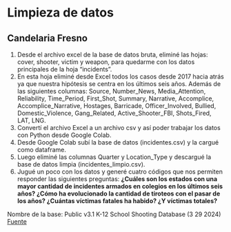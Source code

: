 # Limpieza de datos
## Candelaria Fresno

1.	Desde el archivo excel de la base de datos bruta, eliminé las hojas: cover, shooter, victim y weapon, para quedarme con los datos principales de la hoja “incidents”.
2.	En esta hoja eliminé desde Excel todos los casos desde 2017 hacia atrás ya que nuestra hipótesis se centra en los últimos seis años. Además de las siguientes columnas: Source, Number_News, Media_Attention, Reliability, Time_Period, First_Shot, Summary, Narrative, Accomplice, Accomplice_Narrative, Hostages, Barricade, Officer_Involved, Bullied, Domestic_Violence, Gang_Related, Active_Shooter_FBI, Shots_Fired, LAT, LNG.
3.	Convertí el archivo Excel a un archivo csv y así poder trabajar los datos con Python desde Google Colab. 
4.	Desde Google Colab subí la base de datos (incidentes.csv) y la cargué como dataframe.
5.	Luego eliminé las columnas Quarter y Location_Type y descargué la base de datos limpia (incidentes_limpio.csv). 
6.	Jugué un poco con los datos y generé cuatro códigos que nos permiten responder las siguientes preguntas: 
__¿Cuáles son los estados con una mayor cantidad de incidentes armados en colegios en los últimos seis años? 
¿Cómo ha evolucionado la cantidad de tiroteos con el pasar de los años?
¿Cuántas víctimas fatales ha habido? ¿Y víctimas totales?__

Nombre de la base: Public v3.1 K-12 School Shooting Database (3 29 2024)
[Fuente](https://k12ssdb.org/)  
